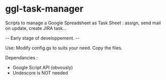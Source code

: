 ggl-task-manager
================

Scripts to manage a Google Spreadsheet as Task Sheet : assign, send mail on update, create JIRA task...

 -- Early stage of developpement. --

Use:
Modify config.gs to suits your need.
Copy the files.

Dependancies :
- Google Script API (obvously)
- Undescore is NOT needed
